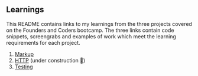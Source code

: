 ## Learnings

This README contains links to my learnings from the three projects covered on the Founders and Coders bootcamp. The three links contain code snippets, screengrabs and examples of work which meet the learning requirements for each project.

1. [Markup](/learnings/markup.md)
1. [HTTP](/learnings/http.md) (under construction 🚧)
1. [Testing](/learnings/testing.md)
